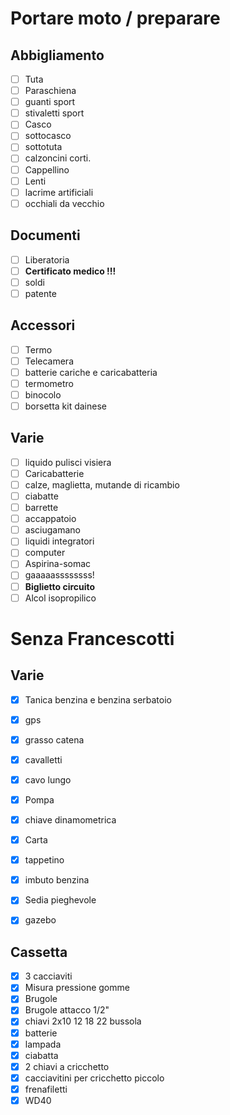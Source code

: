 # Portare moto / preparare

## Abbigliamento

- [ ] Tuta
- [ ] Paraschiena
- [ ] guanti sport
- [ ] stivaletti sport
- [ ] Casco
- [ ] sottocasco
- [ ] sottotuta
- [ ] calzoncini corti.
- [ ] Cappellino
- [ ] Lenti
- [ ] lacrime artificiali
- [ ] occhiali da vecchio

## Documenti

- [ ] Liberatoria
- [ ] **Certificato medico !!!**
- [ ] soldi
- [ ] patente

## Accessori

- [ ] Termo
- [ ] Telecamera
- [ ] batterie cariche e caricabatteria
- [ ] termometro
- [ ] binocolo
- [ ] borsetta kit dainese

## Varie

- [ ] liquido pulisci visiera
- [ ] Caricabatterie
- [ ] calze, maglietta, mutande di ricambio
- [ ] ciabatte
- [ ] barrette
- [ ] accappatoio
- [ ] asciugamano
- [ ] liquidi integratori
- [ ] computer
- [ ] Aspirina-somac
- [ ] gaaaaassssssss!
- [ ] **Biglietto circuito**
- [ ] Alcol isopropilico

# Senza Francescotti

## Varie

- [x] Tanica benzina e benzina serbatoio
- [x] gps
- [x] grasso catena
- [x] cavalletti
- [x] cavo lungo
- [x] Pompa
- [x] chiave dinamometrica
- [x] Carta
- [x] tappetino
- [x] imbuto benzina
- [x] Sedia pieghevole
- [x] gazebo


## Cassetta

- [x] 3 cacciaviti
- [x] Misura pressione gomme
- [x] Brugole
- [x] Brugole attacco 1/2"
- [x] chiavi 2x10 12 18 22 bussola
- [x] batterie
- [x] lampada
- [x] ciabatta
- [x] 2 chiavi a cricchetto
- [x] cacciavitini per cricchetto piccolo
- [x] frenafiletti
- [x] WD40